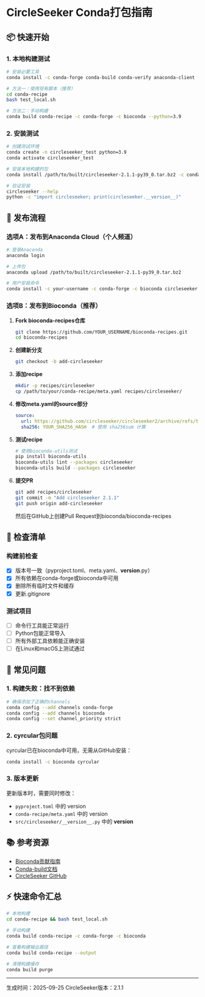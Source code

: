 # CircleSeeker Conda打包指南

## 📦 快速开始

### 1. 本地构建测试

```bash
# 安装必要工具
conda install -c conda-forge conda-build conda-verify anaconda-client

# 方法一：使用现有脚本（推荐）
cd conda-recipe
bash test_local.sh

# 方法二：手动构建
conda build conda-recipe -c conda-forge -c bioconda --python=3.9
```

### 2. 安装测试

```bash
# 创建测试环境
conda create -n circleseeker_test python=3.9
conda activate circleseeker_test

# 安装本地构建的包
conda install /path/to/built/circleseeker-2.1.1-py39_0.tar.bz2 -c conda-forge -c bioconda

# 验证安装
circleseeker --help
python -c "import circleseeker; print(circleseeker.__version__)"
```

## 🚀 发布流程

### 选项A：发布到Anaconda Cloud（个人频道）

```bash
# 登录Anaconda
anaconda login

# 上传包
anaconda upload /path/to/built/circleseeker-2.1.1-py39_0.tar.bz2

# 用户安装命令
conda install -c your-username -c conda-forge -c bioconda circleseeker
```

### 选项B：发布到Bioconda（推荐）

1. **Fork bioconda-recipes仓库**
   ```bash
   git clone https://github.com/YOUR_USERNAME/bioconda-recipes.git
   cd bioconda-recipes
   ```

2. **创建新分支**
   ```bash
   git checkout -b add-circleseeker
   ```

3. **添加recipe**
   ```bash
   mkdir -p recipes/circleseeker
   cp /path/to/your/conda-recipe/meta.yaml recipes/circleseeker/
   ```

4. **修改meta.yaml的source部分**
   ```yaml
   source:
     url: https://github.com/circleseeker/circleseeker2/archive/refs/tags/v{{ version }}.tar.gz
     sha256: YOUR_SHA256_HASH  # 使用 sha256sum 计算
   ```

5. **测试recipe**
   ```bash
   # 使用bioconda-utils测试
   pip install bioconda-utils
   bioconda-utils lint --packages circleseeker
   bioconda-utils build --packages circleseeker
   ```

6. **提交PR**
   ```bash
   git add recipes/circleseeker
   git commit -m "Add circleseeker 2.1.1"
   git push origin add-circleseeker
   ```

   然后在GitHub上创建Pull Request到bioconda/bioconda-recipes

## 📝 检查清单

### 构建前检查
- [x] 版本号一致（pyproject.toml、meta.yaml、__version__.py）
- [x] 所有依赖在conda-forge或bioconda中可用
- [x] 删除所有临时文件和缓存
- [x] 更新.gitignore

### 测试项目
- [ ] 命令行工具能正常运行
- [ ] Python包能正常导入
- [ ] 所有外部工具依赖能正确安装
- [ ] 在Linux和macOS上测试通过

## 🔧 常见问题

### 1. 构建失败：找不到依赖
```bash
# 确保添加了正确的channels
conda config --add channels conda-forge
conda config --add channels bioconda
conda config --set channel_priority strict
```

### 2. cyrcular包问题
cyrcular已在bioconda中可用，无需从GitHub安装：
```bash
conda install -c bioconda cyrcular
```

### 3. 版本更新
更新版本时，需要同时修改：
- `pyproject.toml` 中的 version
- `conda-recipe/meta.yaml` 中的 version
- `src/circleseeker/__version__.py` 中的 __version__

## 📚 参考资源

- [Bioconda贡献指南](https://bioconda.github.io/contributor/index.html)
- [Conda-build文档](https://docs.conda.io/projects/conda-build/en/latest/)
- [CircleSeeker GitHub](https://github.com/circleseeker/circleseeker2)

## ⚡ 快速命令汇总

```bash
# 本地构建
cd conda-recipe && bash test_local.sh

# 手动构建
conda build conda-recipe -c conda-forge -c bioconda

# 查看构建输出路径
conda build conda-recipe --output

# 清理构建缓存
conda build purge
```

---
生成时间：2025-09-25
CircleSeeker版本：2.1.1